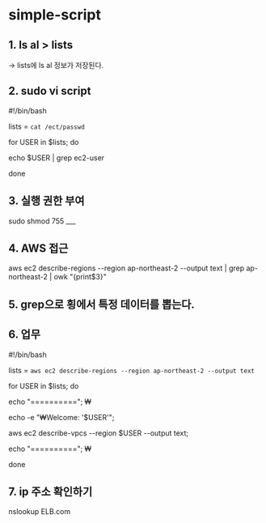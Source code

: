 # simple-script

## 1. ls al > lists

-> lists에 ls al 정보가 저장된다.


## 2. sudo vi script

\#!/bin/bash

lists = `cat /ect/passwd`

for USER in $lists; do

echo $USER | grep ec2-user

done


## 3. 실행 권한 부여

sudo shmod 755 ___


## 4. AWS 접근

aws ec2 describe-regions --region ap-northeast-2 --output text | grep ap-northeast-2 | owk "{print$3}"


## 5. grep으로 횡에서 특정 데이터를 뽑는다.


## 6. 업무

\#!/bin/bash

lists = `aws ec2 describe-regions --region ap-northeast-2 --output text`

for USER in $lists; do

echo "=========="; ₩

echo -e "₩Welcome: '$USER'";

aws ec2 describe-vpcs --region $USER --output text;

echo "=========="; ₩

done


## 7. ip 주소 확인하기

nslookup ELB.com


